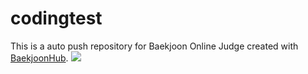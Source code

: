 # codingtest
This is a auto push repository for Baekjoon Online Judge created with [BaekjoonHub](https://github.com/BaekjoonHub/BaekjoonHub).
<img src="https://capsule-render.vercel.app/api?type=waving&color=auto&height=200&section=header&text=codeTest&fontSize=90" />
